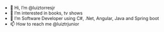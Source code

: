 - 👋 Hi, I’m @luiztorresjr
- 👀 I’m interested in books, tv shows
- 🌱 I’m Software Developer using C#, .Net, Angular, Java and Spring boot
- 📫 How to reach me @luiztrjunior

<!---
luiztorresjr/luiztorresjr is a ✨ special ✨ repository because its `README.md` (this file) appears on your GitHub profile.
You can click the Preview link to take a look at your changes.
--->
